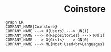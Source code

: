 <h1 align="center">Coinstore</h1>

```mermaid
graph LR
COMPANY_NAME{Coinstore}
COMPANY_NAME ---> U{Users} ---> UN[1]
COMPANY_NAME ---> R{Repositories} ---> RN[1]
COMPANY_NAME ---> G{Gists} ---> GN[0]
COMPANY_NAME ---> ML{Most Used<br>Languages}
```
